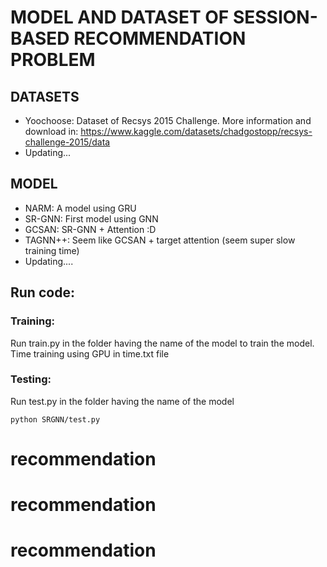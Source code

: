 # MODEL AND DATASET OF SESSION-BASED RECOMMENDATION PROBLEM

## DATASETS
- Yoochoose: Dataset of Recsys 2015 Challenge.
More information and download in: https://www.kaggle.com/datasets/chadgostopp/recsys-challenge-2015/data
- Updating...

## MODEL
- NARM: A model using GRU
- SR-GNN: First model using GNN 
- GCSAN: SR-GNN + Attention :D
- TAGNN++: Seem like GCSAN + target attention (seem super slow training time)
- Updating....

## Run code:
### Training:
Run train.py in the folder having the name of the model to train the model. 
Time training using GPU in time.txt file

### Testing:
Run test.py in the folder having the name of the model
```shell
python SRGNN/test.py
```

# recommendation
# recommendation
# recommendation
